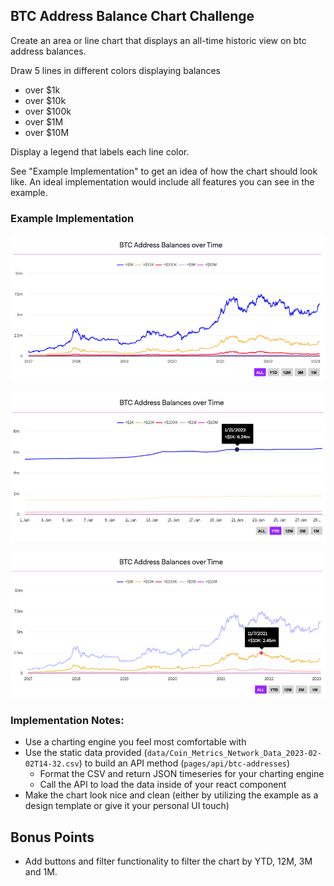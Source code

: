 ## BTC Address Balance Chart Challenge

Create an area or line chart that displays an all-time historic view on btc address balances.

Draw 5 lines in different colors displaying balances
- over $1k
- over $10k
- over $100k
- over $1M
- over $10M

Display a legend that labels each line color.

See "Example Implementation" to get an idea of how the chart should look like.
An ideal implementation would include all features you can see in the example.

### Example Implementation

![chart1.png](chart1.png)

![chart2.png](chart2.png)

![chart3.png](chart3.png)

### Implementation Notes:

* Use a charting engine you feel most comfortable with
* Use the static data provided (`data/Coin_Metrics_Network_Data_2023-02-02T14-32.csv`) to build an API method
(`pages/api/btc-addresses`)
  * Format the CSV and return JSON timeseries for your charting engine
  * Call the API to load the data inside of your react component
* Make the chart look nice and clean (either by utilizing the example as a design template or give it your personal UI touch)

## Bonus Points

* Add buttons and filter functionality to filter the chart by YTD, 12M, 3M and 1M.

